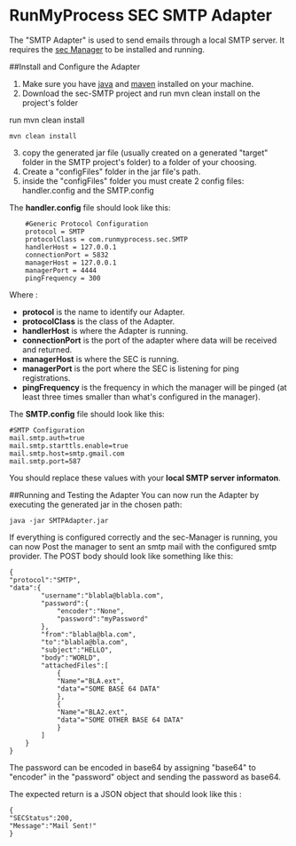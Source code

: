 RunMyProcess SEC SMTP Adapter
=============================

The "SMTP Adapter" is used to send emails through a local SMTP server. It requires the [sec Manager](https://github.com/runmyprocess/sec-manager) to be installed and running.  



##Install and Configure the Adapter
1. Make sure you have [java](http://www.oracle.com/technetwork/java/index.html) and [maven](http://maven.apache.org/) installed on your machine.
2. Download the sec-SMTP project and  run mvn clean install on the project's folder

run mvn clean install

	mvn clean install

3. copy the generated jar file (usually created on a generated "target" folder in the SMTP project's folder) to a folder of your choosing.
4. Create a "configFiles" folder in the jar file's path.
5. inside the "configFiles" folder you must create 2 config files: handler.config and the SMTP.config


The **handler.config** file should look like this:
    
        #Generic Protocol Configuration
        protocol = SMTP
        protocolClass = com.runmyprocess.sec.SMTP
        handlerHost = 127.0.0.1
        connectionPort = 5832
        managerHost = 127.0.0.1
        managerPort = 4444
        pingFrequency = 300
    
Where :  

* **protocol** is the name to identify our Adapter.
* **protocolClass** is the class of the Adapter.
* **handlerHost** is where the Adapter is running.
* **connectionPort** is the port of the adapter where data will be received and returned.
* **managerHost** is where the SEC is running. 
* **managerPort** is the port where the SEC is listening for ping registrations.
* **pingFrequency** is the frequency in which the manager will be pinged (at least three times smaller than what's configured in the manager).  

The **SMTP.config** file should look like this:
   
    #SMTP Configuration
    mail.smtp.auth=true
    mail.smtp.starttls.enable=true
    mail.smtp.host=smtp.gmail.com
    mail.smtp.port=587

You should replace these values with your **local SMTP server informaton**.

##Running and Testing the Adapter
You can now run the Adapter by executing the generated jar in the chosen path:

    java -jar SMTPAdapter.jar
    
If everything is configured correctly and the sec-Manager is running, you can now Post the manager to sent an smtp mail with the configured smtp provider.
The POST body should look like something like this:
    
	{
	"protocol":"SMTP",
	"data":{
			"username":"blabla@blabla.com",
			"password":{
				"encoder":"None",
				"password":"myPassword"
			},
			"from":"blabla@bla.com",
			"to":"blabla@bla.com",
			"subject":"HELLO",
			"body":"WORLD",
			"attachedFiles":[
				{
				"Name"="BLA.ext",
				"data"="SOME BASE 64 DATA" 
				},
				{
				"Name"="BLA2.ext",
				"data"="SOME OTHER BASE 64 DATA" 
				}
			]
		} 
	}
The password can be encoded in base64 by assigning "base64"  to "encoder" in the "password" object and sending the password as base64.

The expected return is a JSON object that should look like this :


	{
	"SECStatus":200,
	"Message":"Mail Sent!"
	}
